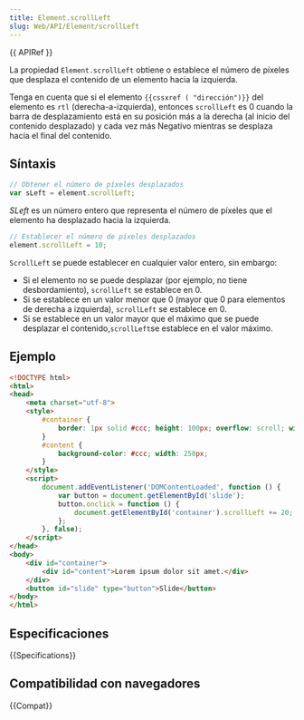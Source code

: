 ```yaml
---
title: Element.scrollLeft
slug: Web/API/Element/scrollLeft
---
```


{{ APIRef }}

La propiedad `Element.scrollLeft` obtiene o establece el número de píxeles que desplaza el contenido de un elemento hacia la izquierda.

Tenga en cuenta que si el elemento `{{cssxref ( "dirección")}}` del elemento es `rtl` (derecha-a-izquierda), entonces `scrollLeft` es 0 cuando la barra de desplazamiento está en su posición más a la derecha (al inicio del contenido desplazado) y cada vez más Negativo mientras se desplaza hacia el final del contenido.

## Síntaxis

```js
// Obtener el número de píxeles desplazados
var sLeft = element.scrollLeft;
```

_SLeft_ es un número entero que representa el número de píxeles que el elemento ha desplazado hacia la izquierda.

```js
// Establecer el número de píxeles desplazados
element.scrollLeft = 10;
```

`ScrollLeft` se puede establecer en cualquier valor entero, sin embargo:

- Si el elemento no se puede desplazar (por ejemplo, no tiene desbordamiento), `scrollLeft` se establece en 0.
- Si se establece en un valor menor que 0 (mayor que 0 para elementos de derecha a izquierda), `scrollLeft` se establece en 0.
- Si se establece en un valor mayor que el máximo que se puede desplazar el contenido,` scrollLeft `se establece en el valor máximo.

## Ejemplo

```html
<!DOCTYPE html>
<html>
<head>
    <meta charset="utf-8">
    <style>
        #container {
            border: 1px solid #ccc; height: 100px; overflow: scroll; width: 100px;
        }
        #content {
            background-color: #ccc; width: 250px;
        }
    </style>
    <script>
        document.addEventListener('DOMContentLoaded', function () {
            var button = document.getElementById('slide');
            button.onclick = function () {
                document.getElementById('container').scrollLeft += 20;
            };
        }, false);
    </script>
</head>
<body>
    <div id="container">
        <div id="content">Lorem ipsum dolor sit amet.</div>
    </div>
    <button id="slide" type="button">Slide</button>
</body>
</html>
```

## Especificaciones

{{Specifications}}

## Compatibilidad con navegadores

{{Compat}}
